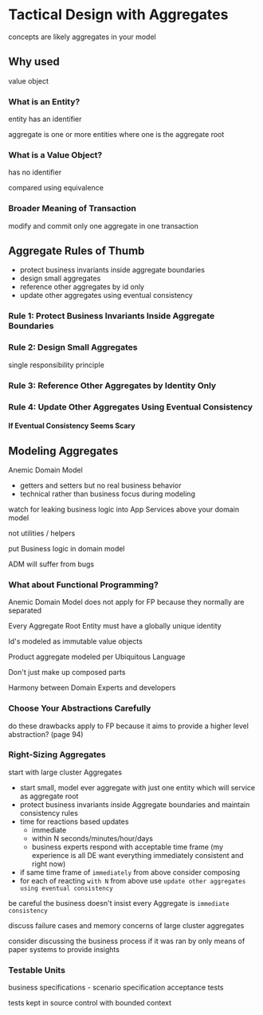 # Tactical Design with Aggregates

concepts are likely aggregates in your model

## Why used

value object

### What is an Entity?

entity has an identifier

aggregate is one or more entities where one is the aggregate root

### What is a Value Object?

has no identifier

compared using equivalence

### Broader Meaning of Transaction

modify and commit only one aggregate in one transaction

## Aggregate Rules of Thumb

- protect business invariants inside aggregate boundaries
- design small aggregates
- reference other aggregates by id only
- update other aggregates using eventual consistency

### Rule 1: Protect Business Invariants Inside Aggregate Boundaries

### Rule 2: Design Small Aggregates

single responsibility principle

### Rule 3: Reference Other Aggregates by Identity Only

### Rule 4: Update Other Aggregates Using Eventual Consistency

#### If Eventual Consistency Seems Scary

## Modeling Aggregates

Anemic Domain Model 
- getters and setters but no real business behavior
- technical rather than business focus during modeling

watch for leaking business logic into App Services above your domain model

not utilities / helpers

put Business logic in domain model

ADM will suffer from bugs

### What about Functional Programming?

Anemic Domain Model does not apply for FP because they normally are separated


Every Aggregate Root Entity must have a globally unique identity

Id's modeled as immutable value objects

Product aggregate modeled per Ubiquitous Language

Don't just make up composed parts

Harmony between Domain Experts and developers

### Choose Your Abstractions Carefully

do these drawbacks apply to FP because it aims to provide a higher level abstraction? (page 94)
  
### Right-Sizing Aggregates

start with large cluster Aggregates

- start small, model ever aggregate with just one entity which will service as aggregate root
- protect business invariants inside Aggregate boundaries and maintain consistency rules
- time for reactions based updates
  - immediate
  - within N seconds/minutes/hour/days
  - business experts respond with acceptable time frame (my experience is all DE want everything immediately consistent and right now) 
- if same time frame of `immediately` from above consider composing 
- for each of reacting `with N` from above use `update other aggregates using eventual consistency`

be careful the business doesn't insist every Aggregate is `immediate consistency`

discuss failure cases and memory concerns of large cluster aggregates

consider discussing the business process if it was ran by only means of paper systems to provide insights

### Testable Units

business specifications - scenario specification acceptance tests

tests kept in source control with bounded context

